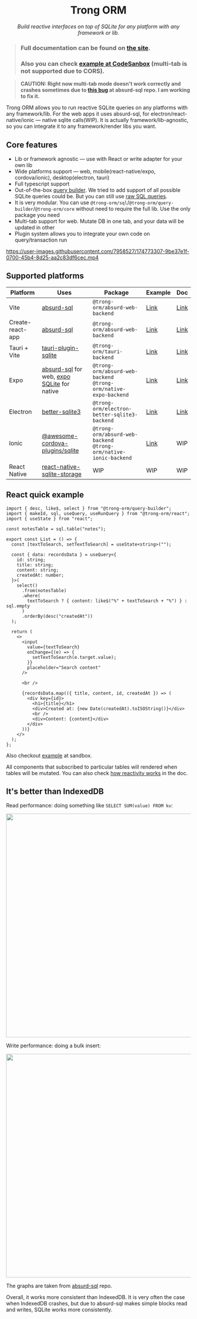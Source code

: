 <p align="center">
  <h1 align="center">Trong ORM</h1>
</p>

<p align="center">
  <i>Build reactive interfaces on top of SQLite for any platform with any framework or lib.</i>
</p>

> ### Full documentation can be found on [the site](https://trong-orm.netlify.app/).
>
> ### Also you can check [example at CodeSanbox](https://codesandbox.io/s/react-trong-example-q0e9iu) (multi-tab is not supported due to CORS).

> **CAUTION: Right now multi-tab mode doesn't work correctly and crashes sometimes due to [this bug](https://github.com/jlongster/absurd-sql/issues/30) at absurd-sql repo.
> I am working to fix it.**

Trong ORM allows you to run reactive SQLite queries on any platforms with any framework/lib. For the web apps it uses absurd-sql, for electron/react-native/ionic — native sqlite calls(WIP). It is actually framework/lib-agnostic, so you can integrate it to any framework/render libs you want.

## Core features

- Lib or framework agnostic — use with React or write adapter for your own lib
- Wide platforms support — web, mobile(react-native/expo, cordova/ionic), desktop(electron, tauri)
- Full typescript support
- Out-of-the-box [query builder](https://trong-orm.netlify.app/building-sql/query-builder). We tried to add support of all possible SQLite queries could be. But you can still use [raw SQL queries](https://trong-orm.netlify.app/building-sql/raw).
- It is very modular. You can use `@trong-orm/sql`/`@trong-orm/query-builder`/`@trong-orm/core` without need to require the full lib. Use the only package you need
- Multi-tab support for web. Mutate DB in one tab, and your data will be updated in other
- Plugin system allows you to integrate your own code on query/transaction run

https://user-images.githubusercontent.com/7958527/174773307-9be37e1f-0700-45b4-8d25-aa2c83df6cec.mp4

## Supported platforms

| Platform         | Uses                                                                                                                                       | Package                                                               | Example                                                                              | Doc                                                                                              |
| ---------------- | ------------------------------------------------------------------------------------------------------------------------------------------ | --------------------------------------------------------------------- | ------------------------------------------------------------------------------------ | ------------------------------------------------------------------------------------------------ |
| Vite             | [absurd-sql](https://github.com/jlongster/absurd-sql)                                                                                      | `@trong-orm/absurd-web-backend`                                       | [Link](https://github.com/trong-orm/trong-orm/tree/main/packages/vite-react-example) | [Link](https://trong-orm.netlify.app/backends/web#configuration-and-usage-with-vite)             |
| Create-react-app | [absurd-sql](https://github.com/jlongster/absurd-sql)                                                                                      | `@trong-orm/absurd-web-backend`                                       | [Link](https://github.com/trong-orm/trong-cra-example)                               | [Link](https://trong-orm.netlify.app/backends/web#configuration-and-usage-with-create-react-app) |
| Tauri + Vite     | [tauri-plugin-sqlite](https://github.com/lzdyes/tauri-plugin-sqlite)                                                                       | `@trong-orm/tauri-backend`                                            | [Link](https://github.com/trong-orm/trong-tauri-example)                             | [Link](https://trong-orm.netlify.app/backends/tauri)                                             |
| Expo             | [absurd-sql](https://github.com/jlongster/absurd-sql) for web, [expo SQLite](https://docs.expo.dev/versions/latest/sdk/sqlite/) for native | `@trong-orm/absurd-web-backend`<br/>`@trong-orm/native-expo-backend`  | [Link](https://github.com/trong-orm/trong-expo-example)                              | [Link](https://trong-orm.netlify.app/backends/expo)                                              |
| Electron         | [better-sqlite3](https://github.com/WiseLibs/better-sqlite3)                                                                               | `@trong-orm/electron-better-sqlite3-backend`                          | [Link](https://github.com/trong-orm/trong-electron-better-sqlite3-example)           | [Link](https://trong-orm.netlify.app/backends/electron)                                          |
| Ionic            | [@awesome-cordova-plugins/sqlite](https://www.npmjs.com/package/@awesome-cordova-plugins/sqlite)                                           | `@trong-orm/absurd-web-backend`<br/>`@trong-orm/native-ionic-backend` | [Link](https://github.com/trong-orm/trong-ionic-example)                             | WIP                                                                                              |
| React Native     | [react-native-sqlite-storage](https://github.com/andpor/react-native-sqlite-storage)                                                       | WIP                                                                   | WIP                                                                                  | WIP                                                                                              |

## React quick example

```tsx
import { desc, like$, select } from "@trong-orm/query-builder";
import { makeId, sql, useQuery, useRunQuery } from "@trong-orm/react";
import { useState } from "react";

const notesTable = sql.table("notes");

export const List = () => {
  const [textToSearch, setTextToSearch] = useState<string>("");

  const { data: recordsData } = useQuery<{
    id: string;
    title: string;
    content: string;
    createdAt: number;
  }>(
    select()
      .from(notesTable)
      .where(
        textToSearch ? { content: like$("%" + textToSearch + "%") } : sql.empty
      )
      .orderBy(desc("createdAt"))
  );

  return (
    <>
      <input
        value={textToSearch}
        onChange={(e) => {
          setTextToSearch(e.target.value);
        }}
        placeholder="Search content"
      />

      <br />

      {recordsData.map(({ title, content, id, createdAt }) => (
        <div key={id}>
          <h1>{title}</h1>
          <div>Created at: {new Date(createdAt).toISOString()}</div>
          <br />
          <div>Content: {content}</div>
        </div>
      ))}
    </>
  );
};
```

Also checkout [example](https://codesandbox.io/s/react-trong-example-q0e9iu) at sandbox.

All components that subscribed to particular tables will rendered when tables will be mutated.
You can also check [how reactivity works](https://trong-orm.netlify.app/how-reactivity-works) in the doc.

## It's better than IndexedDB

Read performance: doing something like `SELECT SUM(value) FROM kv`:

<img width="610" src="https://user-images.githubusercontent.com/7958527/174833698-50083d30-2c2d-44a0-9f86-1e4ea644f4c4.png" />

Write performance: doing a bulk insert:

<img width="610" src="https://user-images.githubusercontent.com/7958527/174833809-0fe78929-1c01-4ad9-b39e-12baf3f196ce.png" />

The graphs are taken from [absurd-sql](https://github.com/jlongster/absurd-sql) repo.

Overall, it works more consistent than IndexedDB. It is very often the case when IndexedDB crashes, but due to absurd-sql makes simple blocks read and writes, SQLite works more consistently.
